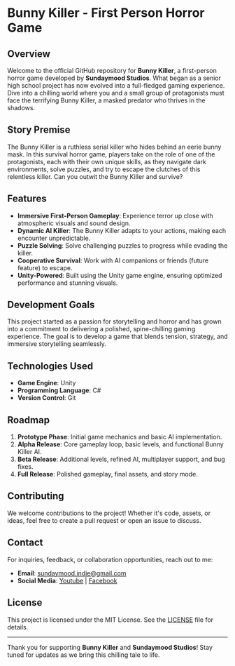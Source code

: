 # Bunny Killer - First Person Horror Game

## Overview
Welcome to the official GitHub repository for **Bunny Killer**, a first-person horror game developed by **Sundaymood Studios**. What began as a senior high school project has now evolved into a full-fledged gaming experience. Dive into a chilling world where you and a small group of protagonists must face the terrifying Bunny Killer, a masked predator who thrives in the shadows.

## Story Premise
The Bunny Killer is a ruthless serial killer who hides behind an eerie bunny mask. In this survival horror game, players take on the role of one of the protagonists, each with their own unique skills, as they navigate dark environments, solve puzzles, and try to escape the clutches of this relentless killer. Can you outwit the Bunny Killer and survive?

## Features
- **Immersive First-Person Gameplay**: Experience terror up close with atmospheric visuals and sound design.
- **Dynamic AI Killer**: The Bunny Killer adapts to your actions, making each encounter unpredictable.
- **Puzzle Solving**: Solve challenging puzzles to progress while evading the killer.
- **Cooperative Survival**: Work with AI companions or friends (future feature) to escape.
- **Unity-Powered**: Built using the Unity game engine, ensuring optimized performance and stunning visuals.

## Development Goals
This project started as a passion for storytelling and horror and has grown into a commitment to delivering a polished, spine-chilling gaming experience. The goal is to develop a game that blends tension, strategy, and immersive storytelling seamlessly.

## Technologies Used
- **Game Engine**: Unity
- **Programming Language**: C#
- **Version Control**: Git

## Roadmap
1. **Prototype Phase**: Initial game mechanics and basic AI implementation.
2. **Alpha Release**: Core gameplay loop, basic levels, and functional Bunny Killer AI.
3. **Beta Release**: Additional levels, refined AI, multiplayer support, and bug fixes.
4. **Full Release**: Polished gameplay, final assets, and story mode.

## Contributing
We welcome contributions to the project! Whether it's code, assets, or ideas, feel free to create a pull request or open an issue to discuss.

## Contact
For inquiries, feedback, or collaboration opportunities, reach out to me:
- **Email**: sundaymood.indie@gmail.com
- **Social Media**: [Youtube](https://www.youtube.com/@SundayMoodStudios) | [Facebook](https://www.facebook.com/sundaymoodindie)

## License
This project is licensed under the MIT License. See the [LICENSE](LICENSE) file for details.

---
Thank you for supporting **Bunny Killer** and **Sundaymood Studios**! Stay tuned for updates as we bring this chilling tale to life.

